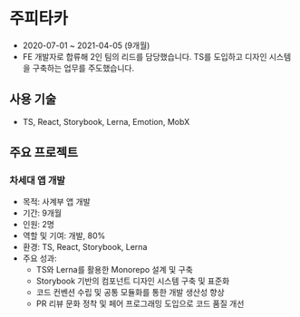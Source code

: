 # 주피타카

- 2020-07-01 ~ 2021-04-05 (9개월)
- FE 개발자로 합류해 2인 팀의 리드를 담당했습니다. TS를 도입하고 디자인 시스템을 구축하는 업무를 주도했습니다.

## 사용 기술
- TS, React, Storybook, Lerna, Emotion, MobX

## 주요 프로젝트

### 차세대 앱 개발
- 목적: 사계부 앱 개발
- 기간: 9개월
- 인원: 2명
- 역할 및 기여: 개발, 80%
- 환경: TS, React, Storybook, Lerna
- 주요 성과:
  - TS와 Lerna를 활용한 Monorepo 설계 및 구축
  - Storybook 기반의 컴포넌트 디자인 시스템 구축 및 표준화
  - 코드 컨벤션 수립 및 공통 모듈화를 통한 개발 생산성 향상
  - PR 리뷰 문화 정착 및 페어 프로그래밍 도입으로 코드 품질 개선